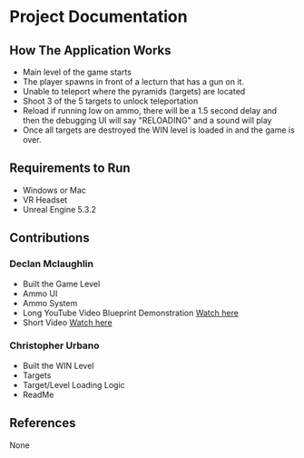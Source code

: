 # Project Documentation

## How The Application Works
- Main level of the game starts
- The player spawns in front of a lecturn that has a gun on it.
- Unable to teleport where the pyramids (targets) are located
- Shoot 3 of the 5 targets to unlock teleportation
- Reload if running low on ammo, there will be a 1.5 second delay and then the debugging UI will say "RELOADING" and a sound will play
- Once all targets are destroyed the WIN level is loaded in and the game is over.

## Requirements to Run
- Windows or Mac
- VR Headset
- Unreal Engine 5.3.2

## Contributions

### Declan Mclaughlin
- Built the Game Level
- Ammo UI
- Ammo System
- Long YouTube Video Blueprint Demonstration [Watch here](https://www.youtube.com/watch?v=RoG_qVfdrwc)
- Short Video [Watch here](https://www.youtube.com/watch?v=9tKuMeQ-3YY)

### Christopher Urbano
- Built the WIN Level
- Targets
- Target/Level Loading Logic
- ReadMe

## References
None
